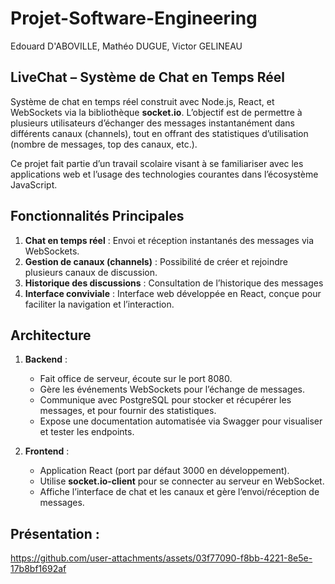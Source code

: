 # Projet-Software-Engineering

Edouard D'ABOVILLE, Mathéo DUGUE, Victor GELINEAU

## LiveChat – Système de Chat en Temps Réel

Système de chat en temps réel construit avec Node.js, React, et WebSockets via la bibliothèque **socket.io**. L’objectif est de permettre à plusieurs utilisateurs d’échanger des messages instantanément dans différents canaux (channels), tout en offrant des statistiques d’utilisation (nombre de messages, top des canaux, etc.). 

Ce projet fait partie d’un travail scolaire visant à se familiariser avec les applications web et l’usage des technologies courantes dans l’écosystème JavaScript.

## Fonctionnalités Principales

1. **Chat en temps réel** : Envoi et réception instantanés des messages via WebSockets.  
2. **Gestion de canaux (channels)** : Possibilité de créer et rejoindre plusieurs canaux de discussion.  
3. **Historique des discussions** : Consultation de l’historique des messages
5. **Interface conviviale** : Interface web développée en React, conçue pour faciliter la navigation et l’interaction.

## Architecture

1. **Backend** : 
   - Fait office de serveur, écoute sur le port 8080.  
   - Gère les événements WebSockets pour l’échange de messages.  
   - Communique avec PostgreSQL pour stocker et récupérer les messages, et pour fournir des statistiques.
   - Expose une documentation automatisée via Swagger pour visualiser et tester les endpoints.

2. **Frontend** : 
   - Application React (port par défaut 3000 en développement).  
   - Utilise **socket.io-client** pour se connecter au serveur en WebSocket.  
   - Affiche l’interface de chat et les canaux et gère l’envoi/réception de messages.

## **Présentation** : 



https://github.com/user-attachments/assets/03f77090-f8bb-4221-8e5e-17b8bf1692af










